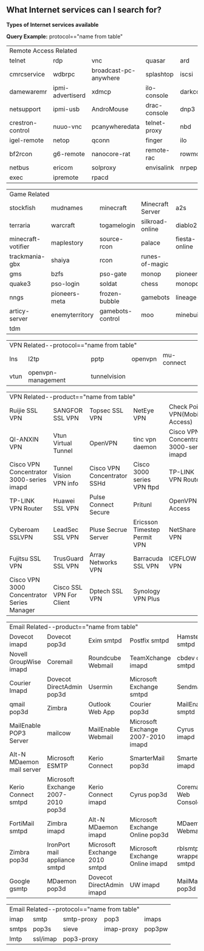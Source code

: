 What Internet services can I search for?
------------------
**Types of Internet services available**

**Query Example:** protocol=="name from table"

<table>
  <tr><td colspan="5">Remote Access Related</td></tr>
  <tr>
    <td>telnet</td> <td>rdp</td> <td>vnc</td> <td>quasar</td> <td>ard</td>
  <tr>
    <td>cmrcservice</td> <td>wdbrpc</td> <td>broadcast-pc-anywhere</td> <td>splashtop</td> <td>iscsi</td>
   <tr>  
    <td>damewaremr</td> <td>ipmi-advertiserd</td> <td>xdmcp</td> <td>ilo-console</td> <td>darkcomet</td>
   <tr>
    <td>netsupport</td> <td>ipmi-usb</td> <td>AndroMouse</td> <td>drac-console</td> <td>dnp3</td>
   <tr>
    <td>crestron-control</td> <td>nuuo-vnc</td> <td>pcanywheredata</td> <td>telnet-proxy</td> <td>nbd</td>
   <tr>
    <td>igel-remote</td> <td>netop</td> <td>qconn</td> <td>finger</td> <td>ilo</td>
   <tr>
    <td>bf2rcon</td> <td>g6-remote</td> <td>nanocore-rat</td> <td>remote-rac</td> <td>rowmote</td>
   <tr>
    <td>netbus</td> <td>ericom</td> <td>solproxy</td> <td>envisalink</td> <td>nrpep</td>
   <tr>
    <td>exec</td> <td>ipremote</td> <td>rpacd</td>
  </tr>
</table>


<table>
  <tr><td colspan="5">Game Related</td></tr>
  <tr>
    <td>stockfish</td> <td>mudnames</td> <td>minecraft</td> <td>Minecraft Server</td> <td>a2s</td>
  </tr>
    <td>terraria</td> <td>warcraft</td> <td>togamelogin</td> <td>silkroad-online</td> <td>diablo2</td>
  </tr>
    <td>minecraft-votifier</td> <td>maplestory</td> <td>source-rcon</td> <td>palace</td> <td>fiesta-online</td>
  </tr>
    <td>trackmania-gbx</td> <td>shaiya</td> <td>rcon</td> <td>runes-of-magic</td>
  </tr>
    <td>gms</td> <td>bzfs</td> <td>pso-gate</td> <td>monop</td> <td>pioneers</td> 
  </tr>
    <td>quake3</td> <td>pso-login</td> <td>soldat</td> <td>chess</td> <td>monopd</td> 
  </tr>
    <td>nngs</td> <td>pioneers-meta</td> <td>frozen-bubble</td> <td>gamebots</td> <td>lineage-ii</td> 
  </tr>
    <td>articy-server</td> <td>enemyterritory</td> <td>gamebots-control</td> <td>moo</td> <td>minebuilder</td> 
  </tr>
    <td>tdm</td> 
  </tr>   
</table>

<table>
  <tr><td colspan="5">VPN Related--protocol=="name from table"</td></tr>
  <tr>
    <td>lns</td> <td>l2tp</td> <td>pptp</td> <td>openvpn</td> <td>mu-connect</td>
  </tr>
    <td>vtun</td> <td>openvpn-management</td><td>tunnelvision</td>
  </tr>  
  
<table>
    <tr><td colspan="5">VPN Related--product=="name from table"</td></tr>
  <tr>
    <td>Ruijie  SSL VPN</td> <td>SANGFOR  SSL VPN</td> <td>Topsec  SSL VPN</td> <td>NetEye VPN</td> <td>Check Point VPN(Mobile Access)</td>
  <tr>
    <td>QI-ANXIN VPN</td> <td>Vtun Virtual Tunnel</td> <td>OpenVPN</td> <td>tinc vpn daemon</td> <td>Cisco VPN Concentrator 3000-series imapd</td>
  <tr>
    <td>Cisco VPN Concentrator 3000-series imapd</td> <td>Tunnel Vision VPN info</td> <td>Cisco VPN Concentrator SSHd</td> <td>Cisco 3000 series VPN ftpd</td> <td>TP-LINK VPN Router</td>
  <tr>
    <td>TP-LINK VPN Router</td> <td>Huawei  SSL VPN</td> <td>Pulse Connect Secure</td> <td>Pritunl</td> <td>OpenVPN Access</td>
  <tr>
    <td>Cyberoam SSLVPN</td> <td>LeadSec  SSL VPN</td> <td>Pluse Secrue Server</td> <td>Ericsson Timestep Permit VPN</td> <td>NetShare VPN</td>
  <tr>
    <td>Fujitsu SSL VPN</td> <td>TrusGuard SSL VPN</td> <td>Array Networks VPN</td> <td>Barracuda SSL VPN</td> <td>ICEFLOW VPN</td>  
  <tr>
    <td>Cisco VPN 3000 Concentrator Series Manager</td> <td>Cisco SSL VPN For Client</td> <td>Dptech SSL VPN</td> <td>Synology VPN Plus</td>  
</table>

<table>
    <tr><td colspan="5">Email Related--product=="name from table"</td></tr>
  <tr>
    <td>Dovecot imapd</td> <td>Dovecot pop3d</td> <td>Exim smtpd</td> <td>Postfix smtpd</td> <td>Hamster smtpd</td>
  <tr>
    <td>Novell GroupWise imapd</td> <td>Coremail</td> <td>Roundcube Webmail</td> <td>TeamXchange imapd</td> <td>cbdev cmail smtpd</td>  
  <tr>
    <td>Courier Imapd</td> <td>Dovecot DirectAdmin pop3d</td> <td>Usermin</td> <td>Microsoft Exchange smtpd</td> <td>Sendmail</td> 
  <tr>
    <td>qmail pop3d</td> <td>Zimbra</td> <td>Outlook Web App</td> <td>Courier pop3d</td> <td>MailEnable smptd</td> 
 <tr>
    <td>MailEnable POP3 Server</td> <td>mailcow</td> <td>MailEnable Webmail</td> <td>Microsoft Exchange 2007-2010 imapd</td> <td>Cyrus imapd</td>  
 <tr>
    <td>Alt-N MDaemon mail server</td> <td>Microsoft ESMTP</td> <td>Kerio Connect</td> <td>SmarterMail pop3d</td> <td>SmarterMail imapd</td>
 <tr>
    <td>Kerio Connect smtpd</td> <td>Microsoft Exchange 2007-2010 pop3d</td> <td>Kerio Connect imapd</td> <td>Cyrus pop3d</td> <td>Coremail Web Console</td>
 <tr>
    <td>FortiMail smtpd</td> <td>Zimbra imapd</td> <td>Alt-N MDaemon imapd</td> <td>Microsoft Exchange Online pop3d</td> <td>MDaemon Webmail</td>
 <tr>
    <td>Zimbra pop3d</td> <td>IronPort mail appliance smtpd</td> <td>Microsoft Exchange 2010 smtpd</td> <td>Microsoft Exchange Online imapd</td> <td>rblsmtpd wrapped smtpd</td>
 <tr>
    <td>Google gsmtp</td> <td>MDaemon pop3d</td> <td>Dovecot DirectAdmin imapd</td> <td>UW imapd</td> <td>MailMax pop3d</td> 


<table>
  <tr><td colspan="5">Email Related--protocol=="name from table"</td></tr>
  <tr>
    <td>imap</td> <td>smtp</td> <td>smtp-proxy</td> <td>pop3</td> <td>imaps</td>
  </tr>
    <td>smtps</td> <td>pop3s</td><td>sieve</td><td>imap-proxy</td> <td>pop3pw</td>
 <tr>
    <td>lmtp</td> <td>ssl/imap</td> <td>pop3-proxy</td>
